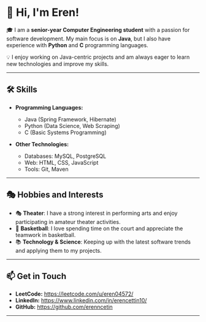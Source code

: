 
# 👋 Hi, I'm Eren!

🎓 I am a **senior-year Computer Engineering student** with a passion for software development. My main focus is on **Java**, but I also have experience with **Python** and **C** programming languages.

💡 I enjoy working on Java-centric projects and am always eager to learn new technologies and improve my skills.

---

## 🛠️ Skills

- **Programming Languages:**
  - Java (Spring Framework, Hibernate)
  - Python (Data Science, Web Scraping)
  - C (Basic Systems Programming)

- **Other Technologies:**
  - Databases: MySQL, PostgreSQL
  - Web: HTML, CSS, JavaScript
  - Tools: Git, Maven

---

## 🎭 Hobbies and Interests

- 🎭 **Theater**: I have a strong interest in performing arts and enjoy participating in amateur theater activities.
- 🏀 **Basketball**: I love spending time on the court and appreciate the teamwork in basketball.
- 📚 **Technology & Science**: Keeping up with the latest software trends and applying them to my projects.

---

## 📫 Get in Touch

- **LeetCode:** https://leetcode.com/u/eren04572/
- **LinkedIn:** https://www.linkedin.com/in/erencettin10/
- **GitHub:** https://github.com/erenncetin

---


